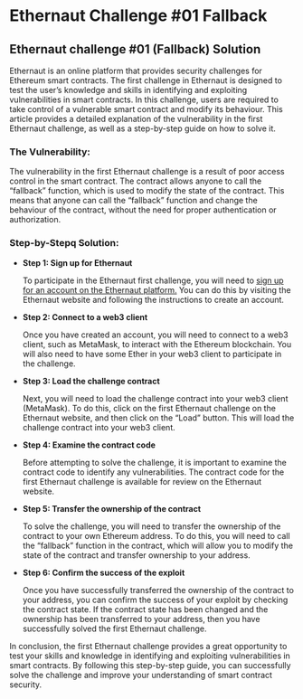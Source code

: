 # Ethernaut Challenge #01 Fallback

## Ethernaut challenge #01 (Fallback) Solution

Ethernaut is an online platform that provides security challenges for Ethereum smart contracts. The first challenge in Ethernaut is designed to test the user’s knowledge and skills in identifying and exploiting vulnerabilities in smart contracts. In this challenge, users are required to take control of a vulnerable smart contract and modify its behaviour. This article provides a detailed explanation of the vulnerability in the first Ethernaut challenge, as well as a step-by-step guide on how to solve it.

### The Vulnerability:

The vulnerability in the first Ethernaut challenge is a result of poor access control in the smart contract. The contract allows anyone to call the “fallback” function, which is used to modify the state of the contract. This means that anyone can call the “fallback” function and change the behaviour of the contract, without the need for proper authentication or authorization.

### Step-by-Stepq Solution:

* **Step 1: Sign up for Ethernaut**
    
    To participate in the Ethernaut first challenge, you will need to [sign up for an account on the Ethernaut platform.](https://ethernaut.openzeppelin.com/) You can do this by visiting the Ethernaut website and following the instructions to create an account.
    
* **Step 2: Connect to a web3 client**
    
    Once you have created an account, you will need to connect to a web3 client, such as MetaMask, to interact with the Ethereum blockchain. You will also need to have some Ether in your web3 client to participate in the challenge.
    
* **Step 3: Load the challenge contract**
    
    Next, you will need to load the challenge contract into your web3 client (MetaMask). To do this, click on the first Ethernaut challenge on the Ethernaut website, and then click on the “Load” button. This will load the challenge contract into your web3 client.
    
* **Step 4: Examine the contract code**
    
    Before attempting to solve the challenge, it is important to examine the contract code to identify any vulnerabilities. The contract code for the first Ethernaut challenge is available for review on the Ethernaut website.
    
* **Step 5: Transfer the ownership of the contract**
    
    To solve the challenge, you will need to transfer the ownership of the contract to your own Ethereum address. To do this, you will need to call the “fallback” function in the contract, which will allow you to modify the state of the contract and transfer ownership to your address.
    
* **Step 6: Confirm the success of the exploit**
    
    Once you have successfully transferred the ownership of the contract to your address, you can confirm the success of your exploit by checking the contract state. If the contract state has been changed and the ownership has been transferred to your address, then you have successfully solved the first Ethernaut challenge.
    

In conclusion, the first Ethernaut challenge provides a great opportunity to test your skills and knowledge in identifying and exploiting vulnerabilities in smart contracts. By following this step-by-step guide, you can successfully solve the challenge and improve your understanding of smart contract security.
